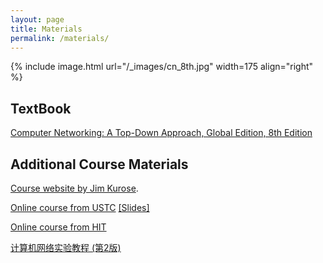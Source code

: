 ```yaml
---
layout: page
title: Materials
permalink: /materials/
---
```


{% include image.html url="/_images/cn_8th.jpg" width=175 align="right" %}

## TextBook

[Computer Networking: A Top-Down Approach, Global Edition, 8th Edition](https://github.com/TimorYang/Computer-Networking-Keith-Ross/blob/main/book/Computer%20Networking_%20A%20Top-Down%20Approach%2C%20Global%20Edition%2C%208th%20Edition.pdf?raw=true)


## Additional Course Materials

[Course website by Jim Kurose](https://gaia.cs.umass.edu/kurose_ross/index.php).

[Online course from USTC](https://www.bilibili.com/video/BV1JV411t7ow/?share_source=copy_web&vd_source=aa6451f6e14c3ab9b1d86b1c2c7e09ee) [[Slides]](http://staff.ustc.edu.cn/~qzheng/cn.zip)

[Online course from HIT](https://www.bilibili.com/video/BV1FS4y1Y7Qe?spm_id_from=333.1387.collection.video_card.click)

[计算机网络实验教程 (第2版)](/cn-2025/static_files/textbook/计算机网络实验教程(第2版).pdf)
